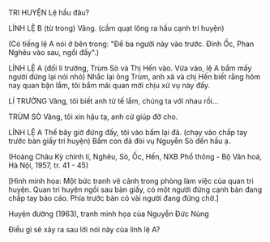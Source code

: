 TRI HUYỆN
Lệ hầu đâu?

LÍNH LỆ B (từ trong)
Vâng. (cầm quạt lông ra hầu cạnh tri huyện)

(Có tiếng lệ A nói ở bên trong: "Để ba người này vào trước. Đình Ốc, Phan Nghêu vào sau, ngồi đấy".)

LÍNH LỆ A (đối lí trưởng, Trùm Sò và Thị Hến vào. Vừa vào, lệ A bẩm mấy người đứng lại nói nhỏ)
Nhắc lại ông Trùm, anh xã và chị Hến biết rằng hôm nay quan bận lắm, tôi bẩm mãi quan mới chịu xử vụ này đấy.

LÍ TRƯỞNG
Vâng, tôi biết anh từ tế lắm, chúng ta với nhau rồi...

TRÙM SÒ
Vâng, tôi xin hậu tạ, anh cứ giúp đỡ cho.

LÍNH LỆ A
Thế bây giờ đứng đấy, tôi vào bẩm lại đã. (chạy vào chấp tay trước bàn giấy tri huyện)
Bẩm con đã đòi vụ Nguyễn Sò đến hầu ạ.

(Hoàng Châu Kỳ chỉnh lí, Nghêu, Sò, Ốc, Hến, NXB Phổ thông - Bộ Văn hoá, Hà Nội, 1957, tr. 41 - 45)

[Hình minh họa: Một bức tranh vẽ cảnh trong phòng làm việc của quan tri huyện. Quan tri huyện ngồi sau bàn giấy, có một người đứng cạnh bàn đang chấp tay báo cáo. Phía trước bàn có vài người đang đứng chờ.]

Huyện đường (1963), tranh minh họa của Nguyễn Đức Nùng

Điều gì sẽ xảy ra sau lời nói này của lính lệ A?